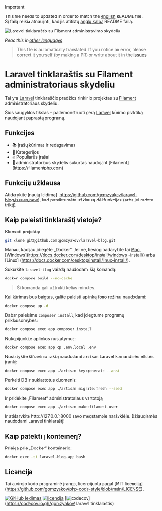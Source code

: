 >[!IMPORTANT]
>This file needs to updated in order to match the [english](/README.md) README file.  
>Šį failą reikia atnaujinti, kad jis atitiktų [anglų kalba](/README.md) README failą.

![Laravel tinklaraštis su Filament administravimo skydeliu](../docs/social-preview-en.png)

_Read this in [other languages](./Translations.md)_

>This file is automatically translated. If you notice an error, please correct it yourself (by making a PR) or write about it in the [issues](https://github.com/gomzyakov/laravel-blog/issues).

# Laravel tinklaraštis su Filament administratoriaus skydeliu

Tai yra [Laravel](https://laravel.com) tinklaraščio pradžios rinkinio projektas su [Filament](https://filamentphp.com) administratoriaus skydeliu.

Šios saugyklos tikslas – pademonstruoti gerą [Laravel](https://laravel.com) kūrimo praktiką naudojant paprastą programą.

## Funkcijos

- 📚 Įrašų kūrimas ir redagavimas
- 🥑 Kategorijos
- 🔥 Populiarūs įrašai
- 🎉 administratoriaus skydelis sukurtas naudojant [Filament] (https://filamentphp.com)

## Funkcijų užklausa

Atidarykite [naują leidimą] (https://github.com/gomzyakov/laravel-blog/issues/new), kad pateiktumėte užklausą dėl funkcijos (arba jei radote triktį).

## Kaip paleisti tinklaraštį vietoje?

Klonuoti projektą:

```bash
git clone git@github.com:gomzyakov/laravel-blog.git
```

Manau, kad jau įdiegėte „Docker“. Jei ne, tiesiog padarykite tai [Mac](https://docs.docker.com/desktop/install/mac-install/), [Windows](https://docs.docker.com/desktop/install/windows -install/) arba [Linux] (https://docs.docker.com/desktop/install/linux-install/).

Sukurkite `laravel-blog` vaizdą naudodami šią komandą:

```bash
docker compose build --no-cache
```

>Ši komanda gali užtrukti kelias minutes.

Kai kūrimas bus baigtas, galite paleisti aplinką fono režimu naudodami:

```bash
docker compose up -d
```

Dabar paleisime `composer install`, kad įdiegtume programų priklausomybes:

```bash
docker compose exec app composer install
```

Nukopijuokite aplinkos nustatymus:

```bash
docker compose exec app cp .env.local .env
```

Nustatykite šifravimo raktą naudodami `artisan` Laravel komandinės eilutės įrankį:

```bash
docker compose exec app ./artisan key:generate --ansi
```

Perkelti DB ir suklastotus duomenis:

```bash
docker compose exec app ./artisan migrate:fresh --seed
```

Ir pridėkite „Filament“ administratoriaus vartotoją:

```bash
docker compose exec app ./artisan make:filament-user
```

Ir atidarykite http://127.0.0.1:8000 savo mėgstamoje naršyklėje. Džiaugiamės naudodami Laravel tinklaraštį!

## Kaip patekti į konteinerį?

Prieiga prie „Docker“ konteinerio:

```bash
docker exec -ti laravel-blog-app bash
```

## Licencija

Tai atvirojo kodo programinė įranga, licencijuota pagal [MIT licenciją] (https://github.com/gomzyakov/php-code-style/blob/main/LICENSE).


[![GitHub leidimas](https://img.shields.io/github/release/gomzyakov/laravel-blog.svg)](https://github.com/gomzyakov/laravel-blog/releases/latest)
[![licencija](https://img.shields.io/badge/License-MIT-green.svg)](https://github.com/gomzyakov/laravel-blog/blob/development/LICENSE)
[![codecov](https://codecov.io/gh/gomzyakov/laravel-blog/branch/main/graph/badge.svg?token=4CYTVMVUYV)](https://codecov.io/gh/gomzyakov/ laravel tinklaraštis)
